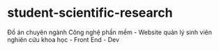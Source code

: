 # student-scientific-research
Đồ án chuyên ngành Công nghệ phần mềm - Website quản lý sinh viên nghiên cứu khoa học - Front End - Dev
